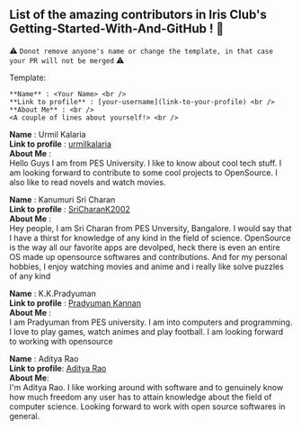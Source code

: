 ## List of the amazing contributors in Iris Club's Getting-Started-With-And-GitHub ! 🎉
⚠️ ```Donot remove anyone's name or change the template, in that case your PR will not be merged``` ⚠️

Template:
```
**Name** : <Your Name> <br />
**Link to profile** : [your-username](link-to-your-profile) <br />
**About Me** : <br />
<A couple of lines about yourself!> <br />
```
**Name** : Urmil Kalaria <br />
**Link to profile** : [urmilkalaria](https://github.com/urmilkalaria) <br />
**About Me** : <br />
Hello Guys I am from PES University. I like to know about cool tech stuff. I am looking forward to contribute to some cool projects to OpenSource. I also like to read novels and watch movies. <br />

**Name** : Kanumuri Sri Charan <br />
**Link to profile** : [SriCharanK2002](https://github.com/SriCharanK2002) <br />
**About Me** : <br />
Hey people, I am Sri Charan from PES Unversity, Bangalore. I would say that I have a thirst for knowledge of any kind in the field of science. OpenSource is the way all our favorite apps are devolped, heck there is even an entire OS made up opensource softwares and contributions. And for my personal hobbies, I enjoy watching movies and anime and i really like solve puzzles of any kind<br />

**Name** : K.K.Pradyuman <br />
**Link to profile** : [Pradyuman Kannan](https://github.com/Pradyumankannan) <br />
**About Me** : <br />
I am Pradyuman from PES university. I am into computers and programming. I love to play games, watch animes and play football. I am looking forward to working with opensource<br />

**Name** : Aditya Rao <br />
**Link to profile**: [Aditya Rao](https://github.com/DesktopPotato)<br />
**About Me**: <br />
I'm Aditya Rao. I like working around with software and to genuinely know how much freedom any user has to attain knowledge about the field of computer science. Looking forward to work with open source softwares in general. <br />
